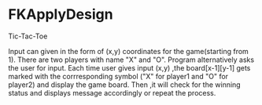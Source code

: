 # FKApplyDesign
Tic-Tac-Toe

Input can given in the form of (x,y) coordinates for the game(starting from 1). There are two players with name "X" and "O".
Program alternatively asks the user for input. Each time user gives input (x,y) ,the board[x-1][y-1] gets marked with the corrresponding symbol ("X" for player1 and "O" for player2) and display the game board. Then ,it will check for the winning status and displays message accordingly or repeat the process.  
